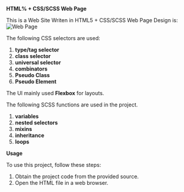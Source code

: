 **HTML% + CSS/SCSS Web Page**

This is a Web Site Writen in HTML5 + CSS/SCSS
Web Page Design is:
![Web Page](images/Web%201280%20–%201.png)

The following CSS selectors are used:

1. **type/tag selector**
2. **class selector**  
3. **universal selector**  
4. **combinators**  
5. **Pseudo Class**  
6. **Pseudo Element**

The UI mainly used **Flexbox** for layouts.

The following SCSS functions are used in the project.

1. **variables**
2. **nested selectors**
3. **mixins**
4. **inheritance**
5. **loops**


**Usage**

To use this project, follow these steps:

1. Obtain the project code from the provided source.
2. Open the HTML file in a web browser.

